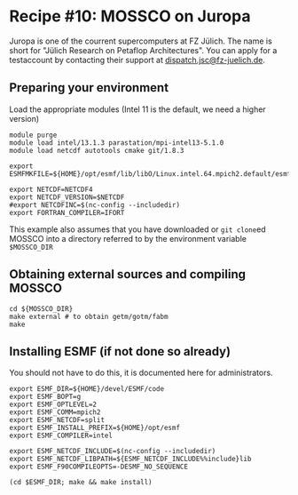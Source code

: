 # Recipe #10: MOSSCO on Juropa

Juropa is one of the courrent supercomputers at FZ Jülich. The name is short for "Jülich Research on Petaflop Architectures".  You can apply for a testaccount by contacting their support at <dispatch.jsc@fz-juelich.de>.


## Preparing your environment

Load the appropriate modules (Intel 11 is the default, we need a higher version)

	module purge
	module load intel/13.1.3 parastation/mpi-intel13-5.1.0
	module load netcdf autotools cmake git/1.8.3

    export ESMFMKFILE=${HOME}/opt/esmf/lib/libO/Linux.intel.64.mpich2.default/esmf.mk

    export NETCDF=NETCDF4
    export NETCDF_VERSION=$NETCDF
    #export NETCDFINC=$(nc-config --includedir)
    export FORTRAN_COMPILER=IFORT

This example also assumes that you have downloaded or `git clone`ed MOSSCO into a directory referred to by the environment variable `$MOSSCO_DIR`

## Obtaining external sources and compiling MOSSCO

    cd ${MOSSCO_DIR}
    make external # to obtain getm/gotm/fabm
    make


## Installing ESMF (if not done so already)

You should not have to do this, it is documented here for administrators.

	export ESMF_DIR=${HOME}/devel/ESMF/code
    export ESMF_BOPT=g
	export ESMF_OPTLEVEL=2
	export ESMF_COMM=mpich2
	export ESMF_NETCDF=split
	export ESMF_INSTALL_PREFIX=${HOME}/opt/esmf
	export ESMF_COMPILER=intel
	
	export ESMF_NETCDF_INCLUDE=$(nc-config --includedir)
	export ESMF_NETCDF_LIBPATH=${ESMF_NETCDF_INCLUDE%%include}lib
	export ESMF_F90COMPILEOPTS=-DESMF_NO_SEQUENCE

	(cd $ESMF_DIR; make && make install)